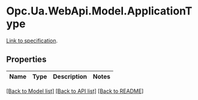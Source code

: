# Opc.Ua.WebApi.Model.ApplicationType
[Link to specification](https://reference.opcfoundation.org/v105/Core/docs/Part4/7.4).

## Properties

Name | Type | Description | Notes
------------ | ------------- | ------------- | -------------

[[Back to Model list]](../README.md#documentation-for-models) [[Back to API list]](../README.md#documentation-for-api-endpoints) [[Back to README]](../README.md)

